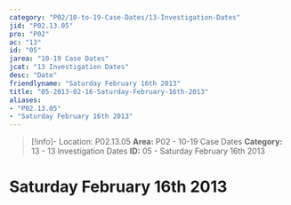 ```yaml
---
category: "P02/10-to-19-Case-Dates/13-Investigation-Dates"
jid: "P02.13.05"
pro: "P02"
ac: "13"
id: "05"
jarea: "10-19 Case Dates"
jcat: "13 Investigation Dates"
desc: "Date"
friendlyname: "Saturday February 16th 2013"
title: "05-2013-02-16-Saturday-February-16th-2013"
aliases: 
- "P02.13.05"
- "Saturday February 16th 2013"
---
```

>[!info]- Location: P02.13.05
>**Area:** P02 - 10-19 Case Dates
>**Category:** 13 - 13 Investigation Dates
>**ID:** 05 - Saturday February 16th 2013

# Saturday February 16th 2013
